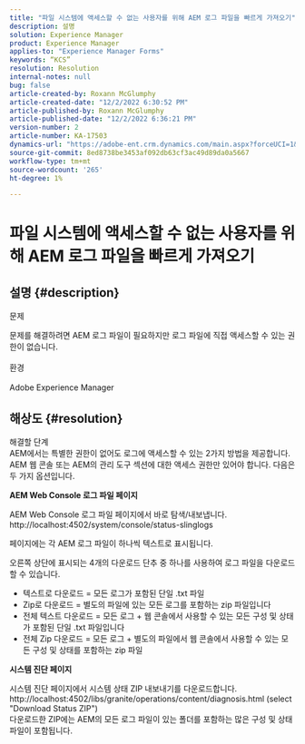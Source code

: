 ```yaml
---
title: "파일 시스템에 액세스할 수 없는 사용자를 위해 AEM 로그 파일을 빠르게 가져오기"
description: 설명
solution: Experience Manager
product: Experience Manager
applies-to: "Experience Manager Forms"
keywords: “KCS”
resolution: Resolution
internal-notes: null
bug: false
article-created-by: Roxann McGlumphy
article-created-date: "12/2/2022 6:30:52 PM"
article-published-by: Roxann McGlumphy
article-published-date: "12/2/2022 6:36:21 PM"
version-number: 2
article-number: KA-17503
dynamics-url: "https://adobe-ent.crm.dynamics.com/main.aspx?forceUCI=1&pagetype=entityrecord&etn=knowledgearticle&id=a20b746f-6f72-ed11-9561-6045bd006079"
source-git-commit: 8ed8738be3453af092db63cf3ac49d89da0a5667
workflow-type: tm+mt
source-wordcount: '265'
ht-degree: 1%

---
```


# 파일 시스템에 액세스할 수 없는 사용자를 위해 AEM 로그 파일을 빠르게 가져오기

## 설명 {#description}


문제

문제를 해결하려면 AEM 로그 파일이 필요하지만 로그 파일에 직접 액세스할 수 있는 권한이 없습니다.
<br><br>환경<br><br>
Adobe Experience Manager


## 해상도 {#resolution}

해결할 단계<br>
AEM에서는 특별한 권한이 없어도 로그에 액세스할 수 있는 2가지 방법을 제공합니다. AEM 웹 콘솔 또는 AEM의 관리 도구 섹션에 대한 액세스 권한만 있어야 합니다. 다음은 두 가지 옵션입니다.

<b>AEM Web Console 로그 파일 페이지</b>

AEM Web Console 로그 파일 페이지에서 바로 탐색/내보냅니다. http://localhost:4502/system/console/status-slinglogs

페이지에는 각 AEM 로그 파일이 하나씩 텍스트로 표시됩니다.

오른쪽 상단에 표시되는 4개의 다운로드 단추 중 하나를 사용하여 로그 파일을 다운로드할 수 있습니다.

- 텍스트로 다운로드 = 모든 로그가 포함된 단일 .txt 파일
- Zip로 다운로드 = 별도의 파일에 있는 모든 로그를 포함하는 zip 파일입니다
- 전체 텍스트 다운로드 = 모든 로그 + 웹 콘솔에서 사용할 수 있는 모든 구성 및 상태가 포함된 단일 .txt 파일입니다
- 전체 Zip 다운로드 = 모든 로그 + 별도의 파일에서 웹 콘솔에서 사용할 수 있는 모든 구성 및 상태를 포함하는 zip 파일


<b>시스템 진단 페이지</b>

시스템 진단 페이지에서 시스템 상태 ZIP 내보내기를 다운로드합니다. http://localhost:4502/libs/granite/operations/content/diagnosis.html (select &quot;Download Status ZIP&quot;)
<br>다운로드한 ZIP에는 AEM의 모든 로그 파일이 있는 폴더를 포함하는 많은 구성 및 상태 파일이 포함됩니다.